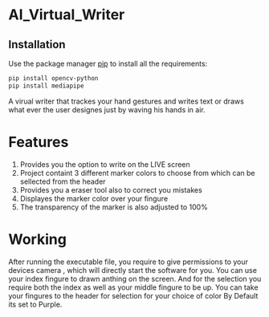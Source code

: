 # AI_Virtual_Writer

## Installation

Use the package manager [pip](https://pip.pypa.io/en/stable/) to install all the requirements:

```bash
pip install opencv-python
pip install mediapipe
```

A virual writer that trackes your hand gestures and writes text or draws what ever the user designes just by waving his hands in air.

# Features

1. Provides you the option to write on the LIVE screen
2. Project containt 3 different marker colors to choose from which can be sellected from the header
3. Provides you a eraser tool also to correct you mistakes
4. Displayes the marker color over your fingure
5. The transparency of the marker is also adjusted to 100%

# Working
After running the executable file, you require to give permissions to your devices camera , which will directly start the software for you.
You can use your index fingure to drawn anthing on the screen.
And for the selection you require both the index as well as your middle fingure to be up.
You can take your fingures to the header for selection for your choice of color By Default its set to Purple.

